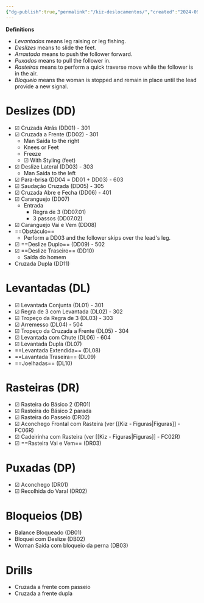 ```yaml
---
{"dg-publish":true,"permalink":"/kiz-deslocamentos/","created":"2024-09-19T15:34:00.951-04:00","updated":"2024-11-25T13:13:50.576-05:00"}
---
```



**Definitions**
- *Levantadas* means leg raising or leg fishing.
- *Deslizes* means to slide the feet.
- *Arrastada* means to push the follower forward.
- *Puxadas* means to pull the follower in.
- *Rasteiras* means to perform a quick traverse move while the follower is in the air.
- *Bloqueio* means the woman is stopped and remain in place until the lead provide a new signal.

# Deslizes (DD)

- ☑ Cruzada Atrás (DD01) - 301
- ☑ Cruzada a Frente (DD02) - 301
	- Man Saída to the right
	- Knees or Feet
	- Freeze
	- ☑ With Styling (feet)
- ☑ Deslize Lateral (DD03) - 303
	- Man Saída to the left
- ☑ Para-brisa (DD04 = DD01 + DD03) - 603
- ☑ Saudação Cruzada (DD05) - 305
- ☑ Cruzada Abre e Fecha (DD06) - 401
- ☑ Caranguejo (DD07)
	- Entrada
		- Regra de 3 (DD07.01)
		- 3 passos (DD07.02)
- ☑ Caranguejo Vai e Vem (DD08)
- ==Obstáculo==
	- Perform a DD03 and the follower skips over the lead's leg.
- ☑ ==Deslize Duplo== (DD09) - 502
- ☑ ==Deslize Traseiro== (DD10)
	- Saída do homem
- Cruzada Dupla (DD11)

# Levantadas (DL)

- ☑ Levantada Conjunta (DL01) - 301
- ☑ Regra de 3 com Levantada (DL02) - 302
- ☑ Tropeço da Regra de 3 (DL03) - 303
- ☑ Arremesso (DL04) - 504
- ☑ Tropeço da Cruzada a Frente (DL05) - 304
- ☑ Levantada com Chute (DL06) - 604
- ☑ Levantada Dupla (DL07)
- ==Levantada Extendida== (DL08)
- ==Lavantada Traseira== (DL09)
- ==Joelhadas== (DL10)

# Rasteiras (DR)

- ☑ Rasteira do Básico 2 (DR01)
- ☑ Rasteira do Básico 2 parada
- ☑ Rasteira do Passeio (DR02)
- ☑ Aconchego Frontal com Rasteira (ver [[Kiz - Figuras\|Figuras]] - FC06R)
- ☑ Cadeirinha com Rasteira (ver [[Kiz - Figuras\|Figuras]] - FC02R)
- ☑ ==Rasteira Vai e Vem== (DR03)

# Puxadas (DP)

- ☑ Aconchego (DR01)
- ☑ Recolhida do Varal (DR02)

# Bloqueios (DB)

- Balance Bloqueado (DB01)
- Bloquei com Deslize (DB02)
- Woman Saída com bloqueio da perna (DB03)

# Drills

- Cruzada a frente com passeio
- Cruzada a frente dupla

